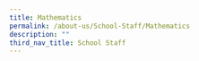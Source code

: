 ```yaml
---
title: Mathematics
permalink: /about-us/School-Staff/Mathematics
description: ""
third_nav_title: School Staff
---
```

